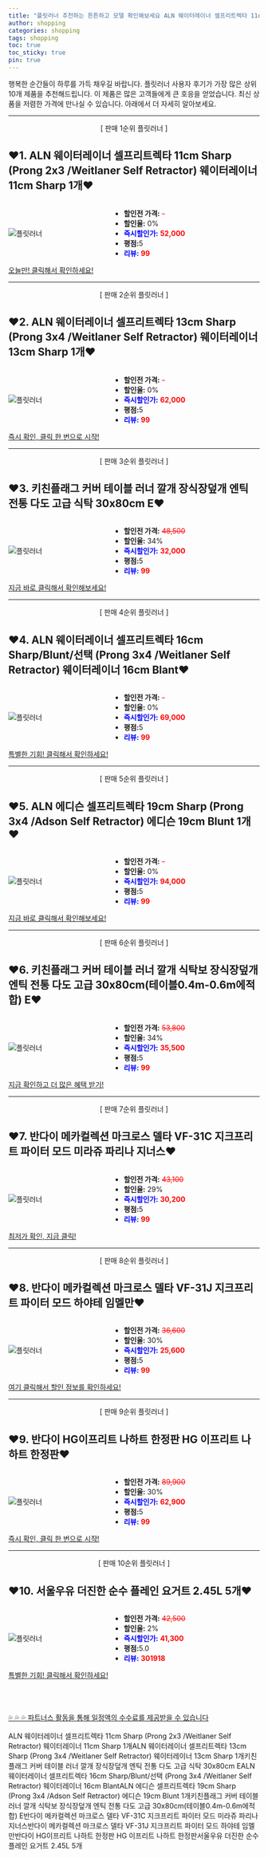 ```yaml
---
title: "플릿러너 추천하는 튼튼하고 모델 확인해보세요 ALN 웨이터레이너 셀프리트렉타 11cm Sharp"
author: shopping
categories: shopping
tags: shopping
toc: true
toc_sticky: true
pin: true
---
```

행복한 순간들이 하루를 가득 채우길 바랍니다.  플릿러너 사용자 후기가 가장 많은 상위 10개 제품을 추천해드립니다. 이 제품은 많은 고객들에게 큰 호응을 얻었습니다. 최신 상품을 저렴한 가격에 만나실 수 있습니다. 아래에서 더 자세히 알아보세요.

---
<p class="toplist" style="margin: 0 auto; display: block; width: fit-content;">[ 판매 1순위 플릿러너 ]</p>

<h2><strong>❤️1. ALN 웨이터레이너 셀프리트렉타 11cm Sharp (Prong 2x3 /Weitlaner Self Retractor) 웨이터레이너 11cm Sharp 1개❤️</strong></h2>

<div style="display: flex; align-items: center;">
    <div style="flex: 0.4;">
        <img src="https://thumbnail9.coupangcdn.com/thumbnails/remote/230x230ex/image/vendor_inventory/20ce/4544bd4efba28b57f5e3f962dd436f2bb9fa3c408f50d4cebec3a8eae9ab.jpg" alt="플릿러너" style="max-width: 100%;">
    </div>
    <div style="flex: 0.6; margin-left: 10px;">
        <ul>
            <li><strong>할인전 가격:</strong> <del style="color: red;">-</del></li>
            <li><strong>할인율:</strong> 0%</li>
            <li><span style='color:blue'><strong>즉시할인가:</strong></span> <span style='color:red'><strong>52,000</strong></span></li>
            <li><strong>평점:</strong>5</li>
            <li><span style='color:blue'><strong>리뷰:</strong></span> <span style='color:red'><strong>99</strong></span></li>
        </ul>
    </div>
</div>
<div class="center">
    <a href="https://selin100587001.github.io?lptag=AF9450613&subid=githubio&pageKey=5554195427&traceid=V0-153&itemId=8789210302&vendorItemId=76076086582" class="myButton">
        오늘만! 클릭해서 확인하세요!
    </a>
</div>


---
<p class="toplist" style="margin: 0 auto; display: block; width: fit-content;">[ 판매 2순위 플릿러너 ]</p>

<h2><strong>❤️2. ALN 웨이터레이너 셀프리트렉타 13cm Sharp (Prong 3x4 /Weitlaner Self Retractor) 웨이터레이너 13cm Sharp 1개❤️</strong></h2>

<div style="display: flex; align-items: center;">
    <div style="flex: 0.4;">
        <img src="https://thumbnail9.coupangcdn.com/thumbnails/remote/230x230ex/image/vendor_inventory/813a/89e43fafd2a8ca969cabd7dafbb35c20157f6daea34ad613aeb4f9f8b2d0.jpg" alt="플릿러너" style="max-width: 100%;">
    </div>
    <div style="flex: 0.6; margin-left: 10px;">
        <ul>
            <li><strong>할인전 가격:</strong> <del style="color: red;">-</del></li>
            <li><strong>할인율:</strong> 0%</li>
            <li><span style='color:blue'><strong>즉시할인가:</strong></span> <span style='color:red'><strong>62,000</strong></span></li>
            <li><strong>평점:</strong>5</li>
            <li><span style='color:blue'><strong>리뷰:</strong></span> <span style='color:red'><strong>99</strong></span></li>
        </ul>
    </div>
</div>
<div class="center">
    <a href="https://selin100587001.github.io?lptag=AF9450613&subid=githubio&pageKey=5554318490&traceid=V0-153&itemId=8789606959&vendorItemId=76076481355" class="myButton">
        즉시 확인, 클릭 한 번으로 시작!
    </a>
</div>


---
<p class="toplist" style="margin: 0 auto; display: block; width: fit-content;">[ 판매 3순위 플릿러너 ]</p>

<h2><strong>❤️3. 키친플래그 커버 테이블 러너 깔개 장식장덮개 엔틱 전통 다도 고급 식탁 30x80cm E❤️</strong></h2>

<div style="display: flex; align-items: center;">
    <div style="flex: 0.4;">
        <img src="https://thumbnail7.coupangcdn.com/thumbnails/remote/230x230ex/image/vendor_inventory/bda9/13be2df46d741471c5eb0971deb17b69babc024145b5d8d2c207fa446376.jpg" alt="플릿러너" style="max-width: 100%;">
    </div>
    <div style="flex: 0.6; margin-left: 10px;">
        <ul>
            <li><strong>할인전 가격:</strong> <del style="color: red;">48,500</del></li>
            <li><strong>할인율:</strong> 34%</li>
            <li><span style='color:blue'><strong>즉시할인가:</strong></span> <span style='color:red'><strong>32,000</strong></span></li>
            <li><strong>평점:</strong>5</li>
            <li><span style='color:blue'><strong>리뷰:</strong></span> <span style='color:red'><strong>99</strong></span></li>
        </ul>
    </div>
</div>
<div class="center">
    <a href="https://selin100587001.github.io?lptag=AF9450613&subid=githubio&pageKey=7701943093&traceid=V0-153&itemId=20623525947&vendorItemId=87697655088" class="myButton">
        지금 바로 클릭해서 확인해보세요!
    </a>
</div>


---
<p class="toplist" style="margin: 0 auto; display: block; width: fit-content;">[ 판매 4순위 플릿러너 ]</p>

<h2><strong>❤️4. ALN 웨이터레이너 셀프리트렉타 16cm Sharp/Blunt/선택 (Prong 3x4 /Weitlaner Self Retractor) 웨이터레이너 16cm Blant❤️</strong></h2>

<div style="display: flex; align-items: center;">
    <div style="flex: 0.4;">
        <img src="https://thumbnail8.coupangcdn.com/thumbnails/remote/230x230ex/image/vendor_inventory/b816/813231485376df167a75825a9347ed37c274a09f99df8c81aac1e3ad60a6.jpg" alt="플릿러너" style="max-width: 100%;">
    </div>
    <div style="flex: 0.6; margin-left: 10px;">
        <ul>
            <li><strong>할인전 가격:</strong> <del style="color: red;">-</del></li>
            <li><strong>할인율:</strong> 0%</li>
            <li><span style='color:blue'><strong>즉시할인가:</strong></span> <span style='color:red'><strong>69,000</strong></span></li>
            <li><strong>평점:</strong>5</li>
            <li><span style='color:blue'><strong>리뷰:</strong></span> <span style='color:red'><strong>99</strong></span></li>
        </ul>
    </div>
</div>
<div class="center">
    <a href="https://selin100587001.github.io?lptag=AF9450613&subid=githubio&pageKey=5554348089&traceid=V0-153&itemId=8789725651&vendorItemId=76076600210" class="myButton">
        특별한 기회! 클릭해서 확인하세요!
    </a>
</div>


---
<p class="toplist" style="margin: 0 auto; display: block; width: fit-content;">[ 판매 5순위 플릿러너 ]</p>

<h2><strong>❤️5. ALN 에디슨 셀프리트렉타 19cm Sharp (Prong 3x4 /Adson Self Retractor) 에디슨 19cm Blunt 1개❤️</strong></h2>

<div style="display: flex; align-items: center;">
    <div style="flex: 0.4;">
        <img src="https://thumbnail10.coupangcdn.com/thumbnails/remote/230x230ex/image/vendor_inventory/30cf/0fba133e299c0cea855aa699548c4628ff11d3259391b7671e0f3a6fb994.jpg" alt="플릿러너" style="max-width: 100%;">
    </div>
    <div style="flex: 0.6; margin-left: 10px;">
        <ul>
            <li><strong>할인전 가격:</strong> <del style="color: red;">-</del></li>
            <li><strong>할인율:</strong> 0%</li>
            <li><span style='color:blue'><strong>즉시할인가:</strong></span> <span style='color:red'><strong>94,000</strong></span></li>
            <li><strong>평점:</strong>5</li>
            <li><span style='color:blue'><strong>리뷰:</strong></span> <span style='color:red'><strong>99</strong></span></li>
        </ul>
    </div>
</div>
<div class="center">
    <a href="https://selin100587001.github.io?lptag=AF9450613&subid=githubio&pageKey=5554409469&traceid=V0-153&itemId=8789990863&vendorItemId=76076865351" class="myButton">
        지금 바로 클릭해서 확인해보세요!
    </a>
</div>


---
<p class="toplist" style="margin: 0 auto; display: block; width: fit-content;">[ 판매 6순위 플릿러너 ]</p>

<h2><strong>❤️6. 키친플래그 커버 테이블 러너 깔개 식탁보 장식장덮개 엔틱 전통 다도 고급 30x80cm(테이블0.4m-0.6m에적합) E❤️</strong></h2>

<div style="display: flex; align-items: center;">
    <div style="flex: 0.4;">
        <img src="https://thumbnail8.coupangcdn.com/thumbnails/remote/230x230ex/image/vendor_inventory/25c1/6846176bdd783fef6d9e4cbfb98a94d7f77eeafe6be35304fbc4c182a787.jpg" alt="플릿러너" style="max-width: 100%;">
    </div>
    <div style="flex: 0.6; margin-left: 10px;">
        <ul>
            <li><strong>할인전 가격:</strong> <del style="color: red;">53,800</del></li>
            <li><strong>할인율:</strong> 34%</li>
            <li><span style='color:blue'><strong>즉시할인가:</strong></span> <span style='color:red'><strong>35,500</strong></span></li>
            <li><strong>평점:</strong>5</li>
            <li><span style='color:blue'><strong>리뷰:</strong></span> <span style='color:red'><strong>99</strong></span></li>
        </ul>
    </div>
</div>
<div class="center">
    <a href="https://selin100587001.github.io?lptag=AF9450613&subid=githubio&pageKey=7701937975&traceid=V0-153&itemId=20623499640&vendorItemId=87697628030" class="myButton">
        지금 확인하고 더 많은 혜택 받기!
    </a>
</div>


---
<p class="toplist" style="margin: 0 auto; display: block; width: fit-content;">[ 판매 7순위 플릿러너 ]</p>

<h2><strong>❤️7. 반다이 메카컬렉션 마크로스 델타 VF-31C 지크프리트 파이터 모드 미라쥬 파리나 지너스❤️</strong></h2>

<div style="display: flex; align-items: center;">
    <div style="flex: 0.4;">
        <img src="https://thumbnail9.coupangcdn.com/thumbnails/remote/230x230ex/image/vendor_inventory/e6eb/01fee375b97f3a8d43baa0c7b47055664a733f7b60a32a708fa8083d9bde.jpg" alt="플릿러너" style="max-width: 100%;">
    </div>
    <div style="flex: 0.6; margin-left: 10px;">
        <ul>
            <li><strong>할인전 가격:</strong> <del style="color: red;">43,100</del></li>
            <li><strong>할인율:</strong> 29%</li>
            <li><span style='color:blue'><strong>즉시할인가:</strong></span> <span style='color:red'><strong>30,200</strong></span></li>
            <li><strong>평점:</strong>5</li>
            <li><span style='color:blue'><strong>리뷰:</strong></span> <span style='color:red'><strong>99</strong></span></li>
        </ul>
    </div>
</div>
<div class="center">
    <a href="https://selin100587001.github.io?lptag=AF9450613&subid=githubio&pageKey=7984165748&traceid=V0-153&itemId=22168738039&vendorItemId=89215172596" class="myButton">
        최저가 확인, 지금 클릭!
    </a>
</div>


---
<p class="toplist" style="margin: 0 auto; display: block; width: fit-content;">[ 판매 8순위 플릿러너 ]</p>

<h2><strong>❤️8. 반다이 메카컬렉션 마크로스 델타 VF-31J 지크프리트 파이터 모드 하야테 임멜만❤️</strong></h2>

<div style="display: flex; align-items: center;">
    <div style="flex: 0.4;">
        <img src="https://thumbnail7.coupangcdn.com/thumbnails/remote/230x230ex/image/vendor_inventory/fd1e/b97ad97600a27d854b2ca93048c3be8e691cdd57d9e59d723981037f3812.jpg" alt="플릿러너" style="max-width: 100%;">
    </div>
    <div style="flex: 0.6; margin-left: 10px;">
        <ul>
            <li><strong>할인전 가격:</strong> <del style="color: red;">36,600</del></li>
            <li><strong>할인율:</strong> 30%</li>
            <li><span style='color:blue'><strong>즉시할인가:</strong></span> <span style='color:red'><strong>25,600</strong></span></li>
            <li><strong>평점:</strong>5</li>
            <li><span style='color:blue'><strong>리뷰:</strong></span> <span style='color:red'><strong>99</strong></span></li>
        </ul>
    </div>
</div>
<div class="center">
    <a href="https://selin100587001.github.io?lptag=AF9450613&subid=githubio&pageKey=7984156539&traceid=V0-153&itemId=22168699093&vendorItemId=89215133802" class="myButton">
        여기 클릭해서 할인 정보를 확인하세요!
    </a>
</div>


---
<p class="toplist" style="margin: 0 auto; display: block; width: fit-content;">[ 판매 9순위 플릿러너 ]</p>

<h2><strong>❤️9. 반다이 HG이프리트 나하트 한정판 HG 이프리트 나하트 한정판❤️</strong></h2>

<div style="display: flex; align-items: center;">
    <div style="flex: 0.4;">
        <img src="https://thumbnail7.coupangcdn.com/thumbnails/remote/230x230ex/image/vendor_inventory/d9b7/dc433693530fece04e9f4858ac22a8bc340730283dc4ca6082fbb04e8734.png" alt="플릿러너" style="max-width: 100%;">
    </div>
    <div style="flex: 0.6; margin-left: 10px;">
        <ul>
            <li><strong>할인전 가격:</strong> <del style="color: red;">89,900</del></li>
            <li><strong>할인율:</strong> 30%</li>
            <li><span style='color:blue'><strong>즉시할인가:</strong></span> <span style='color:red'><strong>62,900</strong></span></li>
            <li><strong>평점:</strong>5</li>
            <li><span style='color:blue'><strong>리뷰:</strong></span> <span style='color:red'><strong>99</strong></span></li>
        </ul>
    </div>
</div>
<div class="center">
    <a href="https://selin100587001.github.io?lptag=AF9450613&subid=githubio&pageKey=7285596222&traceid=V0-153&itemId=18610085454&vendorItemId=85745826906" class="myButton">
        즉시 확인, 클릭 한 번으로 시작!
    </a>
</div>


---
<p class="toplist" style="margin: 0 auto; display: block; width: fit-content;">[ 판매 10순위 플릿러너 ]</p>

<h2><strong>❤️10. 서울우유 더진한 순수 플레인 요거트 2.45L 5개❤️</strong></h2>

<div style="display: flex; align-items: center;">
    <div style="flex: 0.4;">
        <img src="https://thumbnail6.coupangcdn.com/thumbnails/remote/230x230ex/image/retail/images/2452906293644008-dfef7006-c78b-4022-bd90-e6bd296a14c3.jpg" alt="플릿러너" style="max-width: 100%;">
    </div>
    <div style="flex: 0.6; margin-left: 10px;">
        <ul>
            <li><strong>할인전 가격:</strong> <del style="color: red;">42,500</del></li>
            <li><strong>할인율:</strong> 2%</li>
            <li><span style='color:blue'><strong>즉시할인가:</strong></span> <span style='color:red'><strong>41,300</strong></span></li>
            <li><strong>평점:</strong>5.0</li>
            <li><span style='color:blue'><strong>리뷰:</strong></span> <span style='color:red'><strong>301918</strong></span></li>
        </ul>
    </div>
</div>
<div class="center">
    <a href="https://selin100587001.github.io?lptag=AF9450613&subid=githubio&pageKey=296352196&traceid=V0-153&itemId=19225413396&vendorItemId=86342061828" class="myButton">
        특별한 기회! 클릭해서 확인하세요!
    </a>
</div>

<br><br><br>[💦 💦 💦 파트너스 활동을 통해 일정액의 수수료를 제공받을 수 있습니다](https://link.coupang.com/a/bcpT2c)<br><br>ALN 웨이터레이너 셀프리트렉타 11cm Sharp (Prong 2x3 /Weitlaner Self Retractor) 웨이터레이너 11cm Sharp 1개ALN 웨이터레이너 셀프리트렉타 13cm Sharp (Prong 3x4 /Weitlaner Self Retractor) 웨이터레이너 13cm Sharp 1개키친플래그 커버 테이블 러너 깔개 장식장덮개 엔틱 전통 다도 고급 식탁 30x80cm EALN 웨이터레이너 셀프리트렉타 16cm Sharp/Blunt/선택 (Prong 3x4 /Weitlaner Self Retractor) 웨이터레이너 16cm BlantALN 에디슨 셀프리트렉타 19cm Sharp (Prong 3x4 /Adson Self Retractor) 에디슨 19cm Blunt 1개키친플래그 커버 테이블 러너 깔개 식탁보 장식장덮개 엔틱 전통 다도 고급 30x80cm(테이블0.4m-0.6m에적합) E반다이 메카컬렉션 마크로스 델타 VF-31C 지크프리트 파이터 모드 미라쥬 파리나 지너스반다이 메카컬렉션 마크로스 델타 VF-31J 지크프리트 파이터 모드 하야테 임멜만반다이 HG이프리트 나하트 한정판 HG 이프리트 나하트 한정판서울우유 더진한 순수 플레인 요거트 2.45L 5개